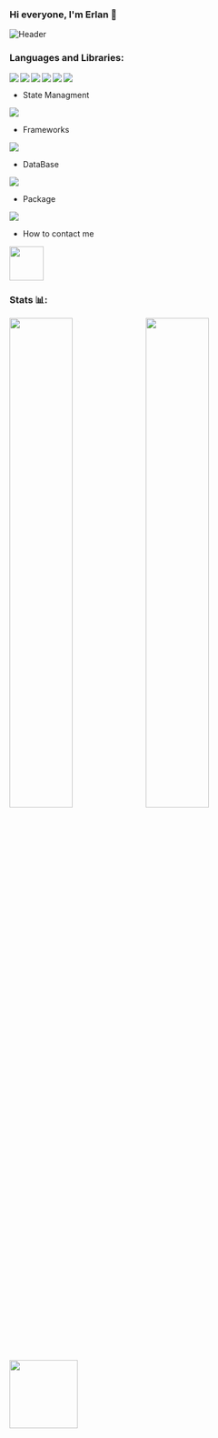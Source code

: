 ### Hi everyone, I'm Erlan 👋
![Header]('https://user-images.githubusercontent.com/37551474/113611467-3a567d80-9657-11eb-862b-b07b4f105c6f.gif')

### Languages and Libraries:
 <img align="left" src="https://img.shields.io/badge/html-%23E34F26.svg?style=for-the-badge&logo=html5&logoColor=white" />
 <img align="left" src="https://img.shields.io/badge/css-%231572B6.svg?style=for-the-badge&logo=css3&logoColor=white">
 <img align="left" src="https://img.shields.io/badge/tailwind-blue.svg?style=for-the-badge&logo=tailwind&logoColor=white" />
 <img align="left" src="https://img.shields.io/badge/javascript-%23323330.svg?style=for-the-badge&logo=javascript&logoColor=%23F7DF1E" />
 <img align="left" src="https://img.shields.io/badge/TypeScript-%23323330.svg?style=for-the-badge&logo=typescript&logoColor=%2D79C7" />
 <img src="https://img.shields.io/badge/react-%2320232a.svg?style=for-the-badge&logo=react&logoColor=%2361DAFB" />
 
- State Managment
<img src="https://img.shields.io/badge/redux-%230081CB.svg?style=for-the-badge&logo=redux&logoColor=white">

- Frameworks
<img src="https://img.shields.io/badge/mui-%230081CB.svg?style=for-the-badge&logo=mui&logoColor=white">

- DataBase
<img src="https://img.shields.io/badge/Firebase-039BE5?style=for-the-badge&logo=fireship&logoColor=white" />

- Package 
<img src="https://img.shields.io/badge/NPM-%23000000.svg?style=for-the-badge&logo=npm&logoColor=white" />

- How to contact me
<a href="https://t.me/ErlanzZz"> 
 <img width="60px" src="https://img.shields.io/badge/-%23323330.svg?style=for-the-badge&color=70D3FF&logo=telegram&logoColor=white">
</a>

### Stats 📊:
<img align="left" width="47%" src="https://github-readme-stats.vercel.app/api?username=batyrbek0v&show_icons=true&theme=material-palenight" />
<img align="left" width="47%" src="https://github-readme-stats.vercel.app/api/top-langs/?username=batyrbek0v&layout=compact&theme=material-palenight" />
<img align="bottom" width="120px" src="https://gpvc.arturio.dev/batyrbek0v" />


